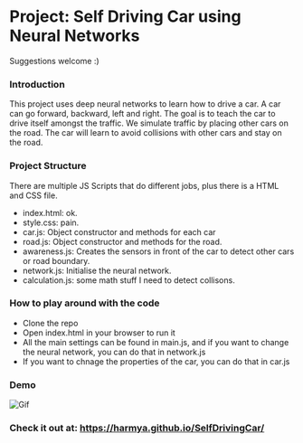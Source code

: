 # Project: Self Driving Car using Neural Networks

Suggestions welcome :) 

### Introduction
This project uses deep neural networks to learn how to drive a car.
A car can go forward, backward, left and right. The goal is to teach the car to drive itself amongst the traffic.
We simulate traffic by placing other cars on the road. The car will learn to avoid collisions with other cars and stay on the road.

### Project Structure
There are multiple JS Scripts that do different jobs, plus there is a HTML and CSS file.
- index.html: ok.
- style.css: pain.
- car.js: Object constructor and methods for each car
- road.js: Object constructor and methods for the road.
- awareness.js: Creates the sensors in front of the car to detect other cars or road boundary.
- network.js: Initialise the neural network.
- calculation.js: some math stuff I need to detect collisons.

### How to play around with the code
- Clone the repo
- Open index.html in your browser to run it
- All the main settings can be found in main.js, and if you want to change the neural network, you can do that in network.js
- If you want to chnage the properties of the car, you can do that in car.js

### Demo
![Gif](https://github.com/harmya/SelfDrivingCar/blob/master/assets/selfDrivingDemo.gif)

### Check it out at: https://harmya.github.io/SelfDrivingCar/


